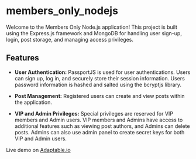 # members_only_nodejs

Welcome to the Members Only Node.js application! This project is built using the Express.js framework and MongoDB for handling user sign-up, login, post storage, and managing access privileges.

## Features

- **User Authentication:** PassportJS is used for user authentications. Users can sign up, log in, and securely store their session information. Users password information is hashed and salted using the bcryptjs library. 
  
- **Post Management:** Registered users can create and view posts within the application.

- **VIP and Admin Privileges:** Special privileges are reserved for VIP members and Admin users. VIP members and Admins have access to additional features such as viewing post authors, and Admins can delete posts. Admins can also use admin panel to create secret keys for both VIP and Admin users.  

Live demo on <a href="https://members-only-nodejs.adaptable.app"> Adaptable.io</a>